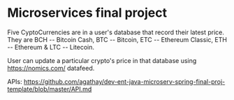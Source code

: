 # Microservices final project
Five CyptoCurrencies are in a user's database that record their latest price. They are BCH -- Bitcoin Cash, BTC -- Bitcoin, ETC -- Ethereum Classic, ETH -- Ethereum & LTC -- Litecoin.

User can update a particular crypto's price in that database using https://nomics.com/ datafeed.

APIs: https://github.com/agathay/dev-ent-java-microserv-spring-final-proj-template/blob/master/API.md

